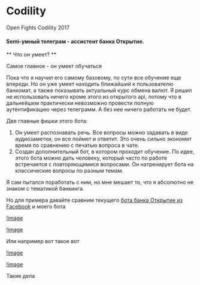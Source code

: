 # Codility
Open Fights Codility 2017

#### Semi-умный телеграм - ассистент банка Открытие.

** Что он умеет? **

Самое главное - он умеет обучаться

Пока что я научил его самому базовому, по сути все обучение еще впереди. Но он уже умеет находить ближайший к пользователю банкомат, а также показывать актуальный курс обмена валют. Я решил не использовать ничего кроме этого из открытого api, потому что в дальнейшем практически невозможно провести полную аутентификацию через телеграмм. А без нее ничего работать не будет.


Две главные фишки этого бота:


1) Он умеет распознавать речь. Все вопросы можно задавать в виде аудиозаметки, он все поймет и ответит. Это очень сильно экономит время по сравнению с печатью вопроса в чате.
2) Создан дополнительный бот, в котором проходит обучение. По идее, этого бота можно дать человеку, который часто по работе встречается с повторяющимися вопросами. Он натренирует бота на классические вопросы по разным темам.

Я сам пытался поработать с ним, но мне мешает то, что я абсолютно не знаком с тематикой банкинга.


Но для примера давайте сравним текущего [бота банка Открытие из Facebook]('https://www.facebook.com/otkritie.bot/') и моего бота 

[!image]('https://imgur.com/gallery/v1XdVaU')

[!image]('https://imgur.com/gallery/5vmHDyn')

Или например вот такое вот 

[!image]('https://imgur.com/gallery/t89sI6l')

[!image]('https://imgur.com/gallery/8Q6CH')

Такие дела
